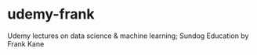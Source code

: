 # udemy-frank
Udemy lectures on data science &amp; machine learning; Sundog Education by Frank Kane
